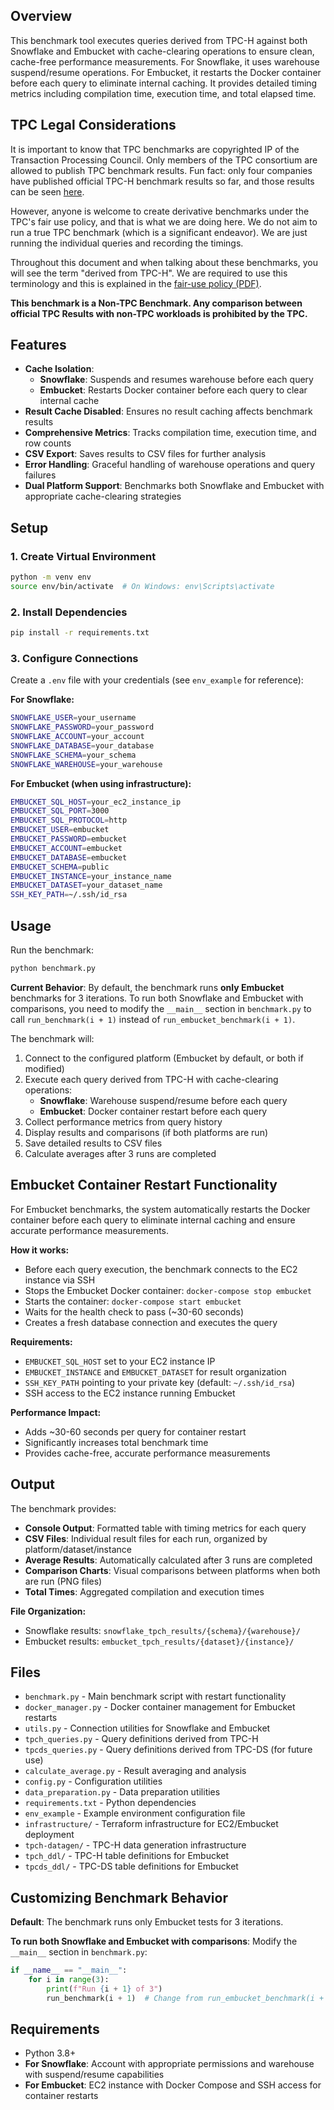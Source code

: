 ## Overview

This benchmark tool executes queries derived from TPC-H against both Snowflake and Embucket with cache-clearing operations to ensure clean, cache-free performance measurements. For Snowflake, it uses warehouse suspend/resume operations. For Embucket, it restarts the Docker container before each query to eliminate internal caching. It provides detailed timing metrics including compilation time, execution time, and total elapsed time.

## TPC Legal Considerations

It is important to know that TPC benchmarks are copyrighted IP of the Transaction Processing Council. Only members of the TPC consortium are allowed to publish TPC benchmark results. Fun fact: only four companies have published official TPC-H benchmark results so far, and those results can be seen [here](https://www.tpc.org/tpch/results/tpch_results5.asp).

However, anyone is welcome to create derivative benchmarks under the TPC's fair use policy, and that is what we are doing here. We do not aim to run a true TPC benchmark (which is a significant endeavor). We are just running the individual queries and recording the timings.

Throughout this document and when talking about these benchmarks, you will see the term "derived from TPC-H". We are required to use this terminology and this is explained in the [fair-use policy (PDF)](https://www.tpc.org/tpc_documents_current_versions/pdf/tpc_fair_use_quick_reference_v1.0.0.pdf).

**This benchmark is a Non-TPC Benchmark. Any comparison between official TPC Results with non-TPC workloads is prohibited by the TPC.**

## Features

- **Cache Isolation**:
  - **Snowflake**: Suspends and resumes warehouse before each query
  - **Embucket**: Restarts Docker container before each query to clear internal cache
- **Result Cache Disabled**: Ensures no result caching affects benchmark results
- **Comprehensive Metrics**: Tracks compilation time, execution time, and row counts
- **CSV Export**: Saves results to CSV files for further analysis
- **Error Handling**: Graceful handling of warehouse operations and query failures
- **Dual Platform Support**: Benchmarks both Snowflake and Embucket with appropriate cache-clearing strategies

## Setup

### 1. Create Virtual Environment
```bash
python -m venv env
source env/bin/activate  # On Windows: env\Scripts\activate
```

### 2. Install Dependencies
```bash
pip install -r requirements.txt
```

### 3. Configure Connections
Create a `.env` file with your credentials (see `env_example` for reference):

**For Snowflake:**
```bash
SNOWFLAKE_USER=your_username
SNOWFLAKE_PASSWORD=your_password
SNOWFLAKE_ACCOUNT=your_account
SNOWFLAKE_DATABASE=your_database
SNOWFLAKE_SCHEMA=your_schema
SNOWFLAKE_WAREHOUSE=your_warehouse
```

**For Embucket (when using infrastructure):**
```bash
EMBUCKET_SQL_HOST=your_ec2_instance_ip
EMBUCKET_SQL_PORT=3000
EMBUCKET_SQL_PROTOCOL=http
EMBUCKET_USER=embucket
EMBUCKET_PASSWORD=embucket
EMBUCKET_ACCOUNT=embucket
EMBUCKET_DATABASE=embucket
EMBUCKET_SCHEMA=public
EMBUCKET_INSTANCE=your_instance_name
EMBUCKET_DATASET=your_dataset_name
SSH_KEY_PATH=~/.ssh/id_rsa
```

## Usage

Run the benchmark:
```bash
python benchmark.py
```

**Current Behavior**: By default, the benchmark runs **only Embucket** benchmarks for 3 iterations. To run both Snowflake and Embucket with comparisons, you need to modify the `__main__` section in `benchmark.py` to call `run_benchmark(i + 1)` instead of `run_embucket_benchmark(i + 1)`.

The benchmark will:
1. Connect to the configured platform (Embucket by default, or both if modified)
2. Execute each query derived from TPC-H with cache-clearing operations:
   - **Snowflake**: Warehouse suspend/resume before each query
   - **Embucket**: Docker container restart before each query
3. Collect performance metrics from query history
4. Display results and comparisons (if both platforms are run)
5. Save detailed results to CSV files
6. Calculate averages after 3 runs are completed

## Embucket Container Restart Functionality

For Embucket benchmarks, the system automatically restarts the Docker container before each query to eliminate internal caching and ensure accurate performance measurements.

**How it works:**
- Before each query execution, the benchmark connects to the EC2 instance via SSH
- Stops the Embucket Docker container: `docker-compose stop embucket`
- Starts the container: `docker-compose start embucket`
- Waits for the health check to pass (~30-60 seconds)
- Creates a fresh database connection and executes the query

**Requirements:**
- `EMBUCKET_SQL_HOST` set to your EC2 instance IP
- `EMBUCKET_INSTANCE` and `EMBUCKET_DATASET` for result organization
- `SSH_KEY_PATH` pointing to your private key (default: `~/.ssh/id_rsa`)
- SSH access to the EC2 instance running Embucket

**Performance Impact:**
- Adds ~30-60 seconds per query for container restart
- Significantly increases total benchmark time
- Provides cache-free, accurate performance measurements

## Output

The benchmark provides:
- **Console Output**: Formatted table with timing metrics for each query
- **CSV Files**: Individual result files for each run, organized by platform/dataset/instance
- **Average Results**: Automatically calculated after 3 runs are completed
- **Comparison Charts**: Visual comparisons between platforms when both are run (PNG files)
- **Total Times**: Aggregated compilation and execution times

**File Organization:**
- Snowflake results: `snowflake_tpch_results/{schema}/{warehouse}/`
- Embucket results: `embucket_tpch_results/{dataset}/{instance}/`

## Files

- `benchmark.py` - Main benchmark script with restart functionality
- `docker_manager.py` - Docker container management for Embucket restarts
- `utils.py` - Connection utilities for Snowflake and Embucket
- `tpch_queries.py` - Query definitions derived from TPC-H
- `tpcds_queries.py` - Query definitions derived from TPC-DS (for future use)
- `calculate_average.py` - Result averaging and analysis
- `config.py` - Configuration utilities
- `data_preparation.py` - Data preparation utilities
- `requirements.txt` - Python dependencies
- `env_example` - Example environment configuration file
- `infrastructure/` - Terraform infrastructure for EC2/Embucket deployment
- `tpch-datagen/` - TPC-H data generation infrastructure
- `tpch_ddl/` - TPC-H table definitions for Embucket
- `tpcds_ddl/` - TPC-DS table definitions for Embucket

## Customizing Benchmark Behavior

**Default**: The benchmark runs only Embucket tests for 3 iterations.

**To run both Snowflake and Embucket with comparisons**: Modify the `__main__` section in `benchmark.py`:
```python
if __name__ == "__main__":
    for i in range(3):
        print(f"Run {i + 1} of 3")
        run_benchmark(i + 1)  # Change from run_embucket_benchmark(i + 1)
```

## Requirements

- Python 3.8+
- **For Snowflake**: Account with appropriate permissions and warehouse with suspend/resume capabilities
- **For Embucket**: EC2 instance with Docker Compose and SSH access for container restarts